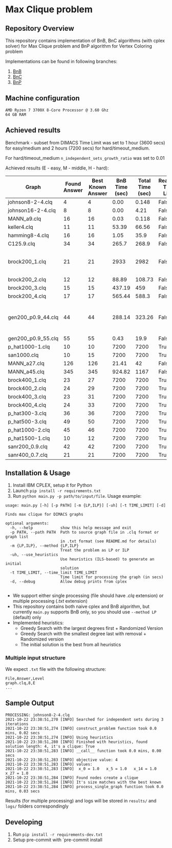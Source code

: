 # Max Clique problem
## Repository Overview
This repository contains implementation of BnB, BnC algorithms (with cplex solver) for Max Clique problem and BnP algorithm for Vertex Coloring problem

Implementations can be found in following branches:
1. [BnB](https://github.com/PVSemk/max_clique_cplex/tree/main)
2. [BnC](https://github.com/PVSemk/max_clique_cplex/tree/ps/BnC)
3. [BnP](https://github.com/PVSemk/max_clique_cplex/tree/ps/BnP)

## Machine configuration
```
AMD Ryzen 7 3700X 8-Core Processor @ 3.60 Ghz
64 GB RAM
```

## Achieved results
Benchmark - subset from DIMACS
Time Limit was set to 1 hour (3600 secs) for easy/medium and 2 hours (7200 secs) for hard/timeout_medium.

For hard/timeout_medium `n_independent_sets_growth_ratio` was set to 0.01

Achieved results (E - easy, M - middle, H - hard):

| Graph              	| Found Answer 	| Best Known Answer 	| BnB Time (sec) 	| Total Time (sec) 	| Reached Time Limit 	| Difficult 	| Notes                                                                                                                    	|
|--------------------	|--------------	|-------------------	|----------------	|------------------	|--------------------	|-----------	|--------------------------------------------------------------------------------------------------------------------------	|
| johnson8-2-4.clq   	| 4            	| 4                 	| 0.00           	| 0.148            	| False              	| E         	|                                                                                                                          	|
| johnson16-2-4.clq  	| 8            	| 8                 	| 0.00           	| 4.21             	| False              	| E         	|                                                                                                                          	|
| MANN_a9.clq        	| 16           	| 16                	| 0.03           	| 0.118            	| False              	| E         	|                                                                                                                          	|
| keller4.clq        	| 11           	| 11                	| 53.39          	| 66.56            	| False              	| E         	|                                                                                                                          	|
| hamming8-4.clq     	| 16           	| 16                	| 1.05           	| 35.9             	| False              	| E         	|                                                                                                                          	|
| C125.9.clq         	| 34           	| 34                	| 265.7          	| 268.9            	| False              	| M         	|                                                                                                                          	|
| brock200_1.clq     	| 21           	| 21                	| 2933           	| 2982             	| False               	| M         	| n_independent_sets_growth_ratio was set to 0.01 (default is 0.02) to generate more independent sets (see logs)            |
| brock200_2.clq     	| 12           	| 12                	| 88.89          	| 108.73           	| False              	| M         	|                                                                                                                          	|
| brock200_3.clq     	| 15           	| 15                	| 437.19         	| 459              	| False              	| M         	|                                                                                                                          	|
| brock200_4.clq     	| 17           	| 17                	| 565.44         	| 588.3            	| False              	| M         	|                                                                                                                          	|
| gen200_p0.9_44.clq 	| 44           	| 44                	| 288.14         	| 323.26           	| False              	| M         	| Hard-coded number of independent set searching iterations to 50 as with default strategy it's out of time limit (see logs)|
| gen200_p0.9_55.clq 	| 55           	| 55                	| 0.43           	| 19.9             	| False              	| M         	|                                                                                                                          	|
| p_hat1000-1.clq    	| 10           	| 10                	| 7200           	| 7200             	| True               	| M         	|                                                                                                                          	|
| san1000.clq        	| 10           	| 15                	| 7200           	| 7200             	| True               	| M         	|                                                                                                                          	|
| MANN_a27.clq        	| 126           | 126                	| 21.41           	| 42             	| False               	| H         	|                                                                                                                          	|
| MANN_a45.clq        	| 345           | 345                	| 924.82           	| 1167              | False               	| H         	|                                                                                                                          	|
| brock400_1.clq        | 23           	| 27                	| 7200           	| 7200             	| True               	| H         	|                                                                                                                          	|
| brock400_2.clq        | 24           	| 29                	| 7200           	| 7200             	| True               	| H         	|                                                                                                                          	|
| brock400_3.clq        | 23           	| 31                	| 7200           	| 7200             	| True               	| H         	|                                                                                                                          	|
| brock400_4.clq        | 24           	| 33                	| 7200           	| 7200             	| True               	| H         	|                                                                                                                          	|
| p_hat300-3.clq        | 36           	| 36                	| 7200           	| 7200             	| True               	| H         	|                                                                                                                          	|
| p_hat500-3.clq        | 49           	| 50                	| 7200           	| 7200             	| True               	| H         	|                                                                                                                          	|
| p_hat1000-2.clq       | 45           	| 46                	| 7200           	| 7200             	| True               	| H         	|                                                                                                                          	|
| p_hat1500-1.clq       | 10           	| 12                	| 7200           	| 7200             	| True               	| H         	|                                                                                                                          	|
| sanr200_0.9.clq       | 42           	| 42                	| 7200           	| 7200             	| True               	| H         	|                                                                                                                          	|
| sanr400_0.7.clq       | 21           	| 21                	| 7200           	| 7200             	| True               	| H         	|                                                                                                                          	|

## Installation & Usage
1. Install IBM CPLEX, setup it for Python
2. Launch `pip install -r requirements.txt`
3. Run `python main.py -p path/to/input/file`. Usage example:
```
usage: main.py [-h] [-p PATH] [-m {LP,ILP}] [-uh] [-t TIME_LIMIT] [-d]

Finds max clique for DIMACS graphs

optional arguments:
  -h, --help            show this help message and exit
  -p PATH, --path PATH  Path to source graph file in .clq format or graph list
                        in .txt format (see README.md for details)
  -m {LP,ILP}, --method {LP,ILP}
                        Treat the problem as LP or ILP
  -uh, --use_heuristics
                        Use heuristics (ILS-based) to generate an initial
                        solution
  -t TIME_LIMIT, --time_limit TIME_LIMIT
                        Time limit for processing the graph (in secs)
  -d, --debug           Allow debug prints from cplex


```
- We support either single processing (file should have *.clq* extension) or multiple processing (*.txt* extension)
- This repository contains both naive cplex and BnB algorithm, but currently `main.py` supports BnB only, so you should use `--method LP` (default) only
- Implemented heuristics:
  - Greedy Search with the largest degrees first + Randomized Version
  - Greedy Search with the smallest degree last with removal + Randomized version
  - The initial solution is the best from all heuristics
### Multiple input structure
  We expect `.txt` file with the following structure:
```
File,Answer,Level
graph.clq,8,E
...
```
## Sample Output
```
PROCESSING: johnson8-2-4.clq
2021-10-22 23:38:51,270 [INFO] Searched for independent sets during 3 iterations
2021-10-22 23:38:51,274 [INFO] construct_problem function took 0.0 mins, 0.02 secs
2021-10-22 23:38:51,274 [INFO] Using heuristics
2021-10-22 23:38:51,280 [INFO] Finished with heuristics, found solution length: 4, it's a clique: True
2021-10-22 23:38:51,283 [INFO] __call__ function took 0.0 mins, 0.00 secs
2021-10-22 23:38:51,283 [INFO] objective value: 4
2021-10-22 23:38:51,283 [INFO] values:
2021-10-22 23:38:51,283 [INFO] 	x_0 = 1.0 	x_5 = 1.0 	x_14 = 1.0 	x_27 = 1.0
2021-10-22 23:38:51,284 [INFO] Found nodes create a clique
2021-10-22 23:38:51,284 [INFO] It's size matches with the best known
2021-10-22 23:38:51,284 [INFO] process_single_graph function took 0.0 mins, 0.03 secs
```
Results (for multiple processing) and logs will be stored in `results/` and `logs/` folders correspondingly
## Developing
1. Run `pip install -r requirements-dev.txt`
2. Setup pre-commit with `pre-commit install

